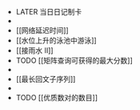 - LATER  当日日记制卡
-
- [[网络延迟时间]]
- [[水位上升的泳池中游泳]]
- [[接雨水 II]]
- TODO [[矩阵查询可获得的最大分数]]
-
- [[最长回文子序列]]
-
- TODO [[优质数对的数目]]